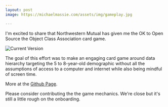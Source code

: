 ```yaml
---
layout: post
image: https://michaelmassie.com/assets/img/gameplay.jpg

---
```


I'm excited to share that Northwestern Mutual has given me the OK to Open Source the Object Class Association card game.

![Current Version](https://michaelmassie.com/assets/img/gameplay.jpg)

The goal of this effort was to make an engaging card game around data hierarchy targeting the 5 to 8-year-old demographic without all the assumptions of access to a computer and internet while also being mindful of screen time.

More at the [Github Page](https://github.com/northwesternmutual/ObjectCardGame).



Please consider contributing the the game mechanics. We're close but it's still a little rough on the onboarding.